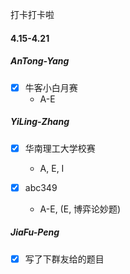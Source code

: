 
打卡打卡啦

#### 4.15-4.21

##### AnTong-Yang

- [X] 牛客小白月赛
  + A-E

##### YiLing-Zhang

- [X] 华南理工大学校赛

  + A, E, I
- [X] abc349

  + A-E, (E, 博弈论妙题)



##### JiaFu-Peng

- [x] 写了下群友给的题目
